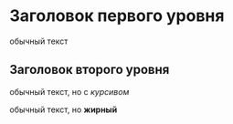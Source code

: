 # Заголовок первого уровня

обычный текст

## Заголовок второго уровня

обычный текст, но с _курсивом_

обычный текст, но **жирный**
